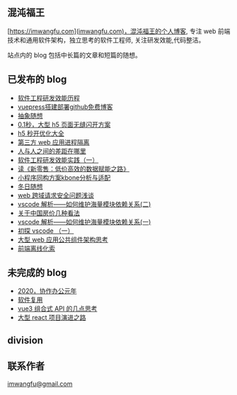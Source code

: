 ## 混沌福王
[https://imwangfu.com](imwangfu.com)，混沌福王的个人博客, 专注 web 前端技术和通用软件架构，独立思考的软件工程师, 关注研发效能,代码整洁。

站点内的 blog 包括中长篇的文章和短篇的随想。

## 已发布的 blog
- [软件工程研发效能历程](https://imwangfu.com/2022/02/software-efficiency.html)
- [vuepress搭建部署github免费博客](https://imwangfu.com/2020/02/github-pages-vuepress.html)
- [抽象随想](https://imwangfu.com/2020/06/abstract-thinking.html)
- [0.1秒，大型 h5 页面无缝闪开方案](https://imwangfu.com/2020/05/h5-optimize-to-second-opening.html)
- [h5 秒开优化大全](https://imwangfu.com/2019/10/hybrid-h5-optimize.html)
- [第三方 web 应用进程隔离](https://imwangfu.com/2020/06/iframe-site-isolation.html)
- [人与人之间的差距在哪里](https://imwangfu.com/2020/04/how-excellent-person.html)
- [软件工程研发效能实践（一）](https://imwangfu.com/2022/06/software-efficiency-practice.html)
- [读《新零售：低价高效的数据赋能之路》](https://imwangfu.com/2020/04/new-retail-think.html)
- [小程序同构方案kbone分析与适配](https://imwangfu.com/2019/12/kbone-analyze-and-adapter.html)
- [冬日随想](https://imwangfu.com/2020/02/new-years-in-epidemic.html)
- [web 跨域请求安全问题浅谈](https://imwangfu.com/2022/01/web-csrf.html)
- [vscode 解析——如何维护海量模块依赖关系(二)](https://imwangfu.com/2022/05/vscode-di2.html)
- [关于中国房价几种看法](https://imwangfu.com/2020/05/think-about-housing-price.html)
- [vscode 解析——如何维护海量模块依赖关系(一)](https://imwangfu.com/2022/05/vscode-di1.html)
- [初探 vscode  （一）](https://imwangfu.com/2022/01/vscode-intro-1.html)
- [大型 web 应用公共组件架构思考](https://imwangfu.com/2020/06/web-component-plugin-system.html)
- [前端离线化索](https://imwangfu.com/2019/08/web-offline-explore.html)
## 未完成的 blog
- [2020，协作办公元年](https://imwangfu.com/2020/02/_2019-collaboration-work.html)
- [软件复用](https://imwangfu.com/2022/07/opp-and-reuse.html)
- [vue3 组合式 API 的几点思考](https://imwangfu.com/2021/10/vue3-composition-api-think.html)
- [大型 react 项目演进之路](https://imwangfu.com/2020/02/web-2020.html)
## division


## 联系作者

imwangfu@gmail.com
